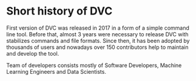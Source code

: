 # Short history of DVC

First version of DVC was released in 2017 in a form of a simple command line tool. Before that, almost 3 years were necessary to release DVC with stabilizes commands and file formats. Since then, it has been adopted by thousands of users and nowadays over 150 contributors help to maintain and develop the tool. 

Team of developers consists mostly of Software Developers, Machine Learning Engineers and Data Scientists. 
